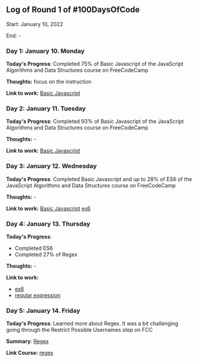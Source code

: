 
## Log of Round 1 of #100DaysOfCode
Start: January 10, 2022

End: -

### Day 1: January 10. Monday

**Today's Progress**: Completed 75% of Basic Javascript of the JavaScript Algorithms and Data Structures  course on FreeCodeCamp

**Thoughts:** focus on the instruction

**Link to work:** [Basic Javascript](https://www.freecodecamp.org/learn/javascript-algorithms-and-data-structures/basic-javascript)

### Day 2: January 11. Tuesday

**Today's Progress**: Completed 93% of Basic Javascript of the JavaScript Algorithms and Data Structures course on FreeCodeCamp

**Thoughts:** -

**Link to work:** [Basic Javascript](https://www.freecodecamp.org/learn/javascript-algorithms-and-data-structures/basic-javascript)


### Day 3: January 12. Wednesday

**Today's Progress**: Completed Basic Javascript and up to 28% of ES6 of the JavaScript Algorithms and Data Structures course on FreeCodeCamp

**Thoughts:** -

**Link to work:** 
[Basic Javascript](https://www.freecodecamp.org/learn/javascript-algorithms-and-data-structures/basic-javascript)
[es6](https://www.freecodecamp.org/learn/javascript-algorithms-and-data-structures/es6)

### Day 4: January 13. Thursday

**Today's Progress**: 

- Completed ES6
- Completed 27% of Regex

**Thoughts:** -

**Link to work:** 
- [es6](https://www.freecodecamp.org/learn/javascript-algorithms-and-data-structures/es6)
- [reqular expression](https://www.freecodecamp.org/learn/javascript-algorithms-and-data-structures/regular-expressions)


### Day 5: January 14. Friday

**Today's Progress**: Learned more about Regex. It was a bit challenging going through the Restrict Possible Usernames step on FCC

**Summary**: [Regex](https://github.com/rismawtsa/freecodecamp-course/blob/main/JavascriptAlgorithmsAndDataStructure/Regex.md)

**Link Course:** [regex](https://www.freecodecamp.org/learn/javascript-algorithms-and-data-structures/regular-expressions)

